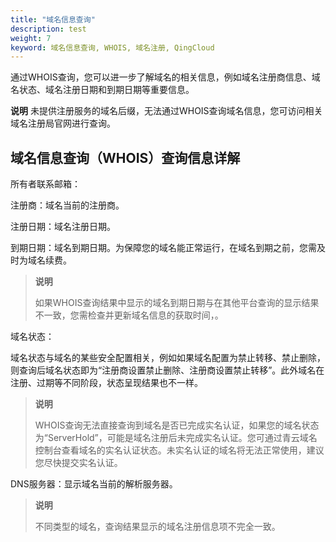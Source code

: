 ```yaml
---
title: "域名信息查询"
description: test
weight: 7
keyword: 域名信息查询, WHOIS, 域名注册, QingCloud
---
```



通过WHOIS查询，您可以进一步了解域名的相关信息，例如域名注册商信息、域名状态、域名注册日期和到期日期等重要信息。

**说明** 未提供注册服务的域名后缀，无法通过WHOIS查询域名信息，您可访问相关域名注册局官网进行查询。

## 域名信息查询（WHOIS）查询信息详解

所有者联系邮箱：

注册商：域名当前的注册商。

注册日期：域名注册日期。

到期日期：域名到期日期。为保障您的域名能正常运行，在域名到期之前，您需及时为域名续费。

> **说明**
>  
> 如果WHOIS查询结果中显示的域名到期日期与在其他平台查询的显示结果不一致，您需检查并更新域名信息的获取时间，。

域名状态：

域名状态与域名的某些安全配置相关，例如如果域名配置为禁止转移、禁止删除，则查询后域名状态即为“注册商设置禁止删除、注册商设置禁止转移”。此外域名在注册、过期等不同阶段，状态呈现结果也不一样。

> **说明**
> 
> WHOIS查询无法直接查询到域名是否已完成实名认证，如果您的域名状态为“ServerHold”，可能是域名注册后未完成实名认证。您可通过青云域名控制台查看域名的实名认证状态。未实名认证的域名将无法正常使用，建议您尽快提交实名认证。

DNS服务器：显示域名当前的解析服务器。

> **说明**
> 
> 不同类型的域名，查询结果显示的域名注册信息项不完全一致。

